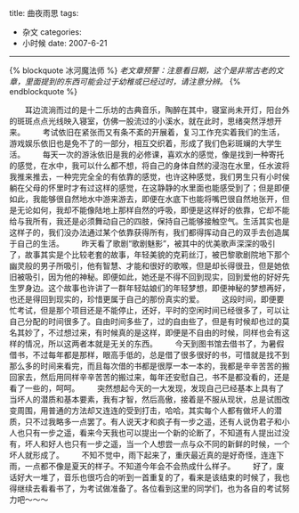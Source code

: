 title: 曲夜雨思
tags:
- 杂文
categories:
- 小时候
date: 2007-6-21
---

{% blockquote 冰河魔法师 %}
*老文章预警：注意看日期，这个是非常古老的文章，里面提到的东西可能会过于幼稚或已经过时，请注意分辨。*
{% endblockquote %}

　　耳边流淌而过的是十二乐坊的古典音乐，陶醉在其中，寝室尚未开灯，阳台外的斑斑点点光线映入寝室，仿佛一股流过的小溪水，就在此时，思绪突然浮想开来。
　　考试依旧在紧张而又有条不紊的开展着，复习工作充实着我们的生活，游戏娱乐依旧也是免不了的一部分，相互交织着，形成了我们色彩斑斓的大学生活。
　　每天一次的游泳依旧是我的必修课，喜欢水的感觉，像是找到一种寄托的感觉，在水中，我可以什么都不想，将自己的身体自然的浸泡在水里，任水波将我推来推去，一种完完全全的有依靠的感觉，也许这种感觉，我们男生只有小时侯躺在父母的怀里时才有过这样的感觉，在这静静的水里面也能感受到了；但是即便如此，我能够很自然地水中游来游去，即便在水底下也能将嘴巴很自然地张开，但是无论如何，我却不能像陆地上那样自然的呼吸，即便是这样好的依靠，它却不能给与我所有，我还是必须舞动自己的四肢，保持自己能够接触空气。生活其实也是这样子的，我们没办法通过某个依靠获得所有，我们都得挥动自己的双手去创造属于自己的生活。
　　昨天看了歌剧“歌剧魅影”，被其中的优美歌声深深的吸引了，故事其实是个比较老套的故事，年轻美貌的克莉丝汀，被巴黎歌剧院地下那个幽灵般的男子所吸引，他有智慧、才能和很好的歌喉，但是却长得很丑，但是她依旧被吸引，因为他的神秘。即便如此，她还是不得不回到现实，回到爱他的好好先生罗身边。这个故事也许讲了一群年轻姑娘们的年轻梦想，即便神秘的梦想再好，也还是得回到现实的，珍惜更属于自己的那份真实的爱。
　　这段时间，即便要忙考试，但是那个项目还是不能停止，还好，平时的空闲时间已经很多了，可以让自己分配的时间很多了。自由时间多些了，过的自由些了，但是有时候却也过的莫名其妙了，不过想过来，有时候真的是这样，即便是不自由的时候，同样也会有这样的情况，所以这两者本就是无关的东西。
　　今天到图书馆去借书了，为暑假借书，不过每年都是那样，眼高手低的，总是借了很多很好的书，可惜就是找不到那么多的时间来看完，而且每次借的书都是很厚一本一本的，我都是辛辛苦苦的搬回家去，然后用同样辛辛苦苦的搬过来，每年还安慰自己，书不是都没看的，还是看了一些的，呵呵。
　　突然想起今天的一大发现，发现自己已经基本上具有了当坏人的潜质和基本要素，我有才智，然后高傲，接着是不服从现状，总是试图改变周围，用普通的方法却又连连的受到打击，哈哈，其实每个人都有做坏人的潜质，只不过我略多一点罢了。有人说天才和疯子有一步之遥，还有人说伪君子和小人也只有一步之遥，看来今天我也可以提出一个新的论断了，不知道有人提出过没有，坏人和好人也只有一步之遥，当一个人想尝一点与众不同的新鲜的时候，一个坏人就形成了。
　　不知不觉中，雨下起来了，重庆最近真的是好奇怪，连连下雨，一点都不像是夏天的样子。不知道今年会不会热成什么样子。
　　好了，废话好大一堆了，音乐也很巧合的听到一首重复的了，看来是该结束的时候了，我也得继续去看看书了，为考试做准备了。各位看到这里的同学们，也为各自的考试努力吧～～～
